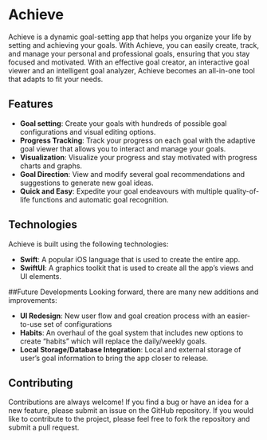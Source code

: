 # Achieve
Achieve is a dynamic goal-setting app that helps you organize your life by setting and achieving your goals. With Achieve, you can easily create, track, and manage your personal and professional goals, ensuring that you stay focused and motivated. With an effective goal creator, an interactive goal viewer and an intelligent goal analyzer, Achieve becomes an all-in-one tool that adapts to fit your needs.

## Features
* **Goal setting**: Create your goals with hundreds of possible goal configurations and visual editing options.
* **Progress Tracking**: Track your progress on each goal with the adaptive goal viewer that allows you to interact and manage your goals.
* **Visualization**: Visualize your progress and stay motivated with progress charts and graphs.
* **Goal Direction**: View and modify several goal recommendations and suggestions to generate new goal ideas.
* **Quick and Easy**:  Expedite your goal endeavours with multiple quality-of-life functions and automatic goal recognition.

## Technologies
Achieve is built using the following technologies:

* **Swift**: A popular iOS language that is used to create the entire app.
* **SwiftUI**: A graphics toolkit that is used to create all the app’s views and UI elements.

##Future Developments
Looking forward, there are many new additions and improvements:

* **UI Redesign**: New user flow and goal creation process with an easier-to-use set of configurations
* **Habits**: An overhaul of the goal system that includes new options to create “habits” which will replace the daily/weekly goals.
* **Local Storage/Database Integration**: Local and external storage of user’s goal information to bring the app closer to release.

## Contributing

Contributions are always welcome! If you find a bug or have an idea for a new feature, please submit an issue on the GitHub repository. If you would like to contribute to the project, please feel free to fork the repository and submit a pull request.
